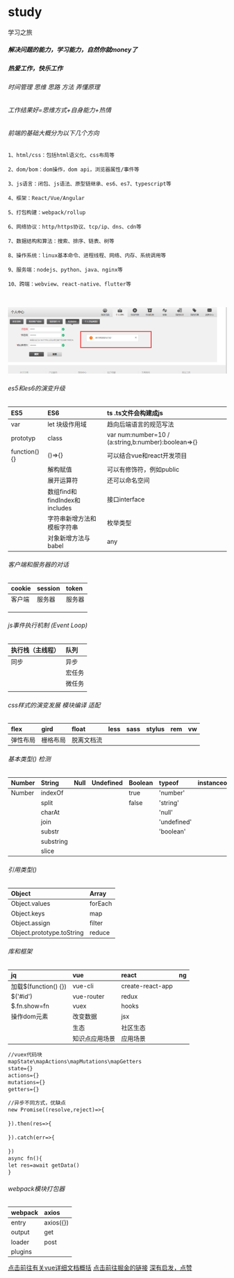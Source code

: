 ﻿# study
学习之旅
##### 解决问题的能力，学习能力，自然你就money了
##### 热爱工作，快乐工作
###### 时间管理 思维 思路 方法 弄懂原理
###### 工作结果好=思维方式+自身能力+热情

###### 前端的基础大概分为以下几个方向

```
1、html/css：包括html语义化、css布局等

2、dom/bom：dom操作，dom api，浏览器属性/事件等

3、js语言：闭包、js语法、原型链继承、es6、es7、typescript等

4、框架：React/Vue/Angular

5、打包构建：webpack/rollup

6、网络协议：http/https协议、tcp/ip、dns、cdn等

7、数据结构和算法：搜索、排序、链表、树等

8、操作系统：linux基本命令、进程线程、网络、内存、系统调用等

9、服务端：nodejs、python、java、nginx等

10、跨端：webview、react-native、flutter等



```

![Image](./1.png)
###### es5和es6的演变升级
|ES5|ES6|ts   .ts文件会构建成js|
|:---|:---|:---|
|var|let 块级作用域|趋向后端语言的规范写法|
|prototyp|class|var num:number=10 / (a:string,b:number):boolean=>{}|
|function(){}|()=>{}|可以结合vue和react开发项目|
||解构赋值|可以有修饰符，例如public|
||展开运算符|还可以命名空间|
||数组find和findIndex和includes|接口interface|
||字符串新增方法和模板字符串|枚举类型|
||对象新增方法与babel|any|

###### 客户端和服务器的对话
|cookie|session|token|
|:---|:---|:---|
|客户端|服务器|服务器|
||||
||||
||||

###### js事件执行机制  (Event Loop)
|执行栈（主线程）|队列|
|:---|:---|
|同步|异步|
||宏任务|
||微任务|
|||

###### css样式的演变发展  模块编译   适配
|flex|gird|float|less|sass|stylus|rem|vw|
|:---|:---|:---|:---|:---|:---|:---|:---|
|弹性布局|栅格布局|脱离文档流||||||

###### 基本类型()  检测
|Number|String|Null|Undefined|Boolean|typeof|instanceof|
|:---|:---|:---|:---|:---|:---|:---|
|Number|indexOf|||true|'number'||
||split|||false|'string'||
||charAt||||'null'||
||join||||'undefined'||
||substr||||'boolean'||
||substring||||||
||slice||||||
###### 引用类型()
|Object|Array|
|:---|:---|
|Object.values|forEach|
|Object.keys|map|
|Object.assign|filter|
|Object.prototype.toString|reduce|

###### 库和框架
|jq|vue|react|ng|
|:---|:---|:---|:---|
|加载$(function() {})|vue-cli|create-react-app||
|$('#id')|vue-router|redux||
|$.fn.show=fn|vuex|hooks||
|操作dom元素|改变数据|jsx||
||生态|社区生态||
||知识点应用场景|应用场景||

```
//vuex代码块
mapState\mapActions\mapMutations\mapGetters
state={}
actions={}
mutations={}
getters={}
```
```
//异步不同方式，优缺点
new Promise((resolve,reject)=>{
	
}).then(res=>{

}).catch(err=>{

})
async fn(){
let res=await getData()
}
```
###### webpack模块打包器
|webpack|axios|
|:---|:---|
|entry|axios({})|
|output|get|
|loader|post|
|plugins||

[点击前往有关vue详细文档概括](https://segmentfault.com/a/1190000012692321#comment-area)
[点击前往掘金的链接](https://juejin.im/post/5de87444518825124c50cd36)
[深有启发，点赞](https://www.jianshu.com/p/e8b143adb0d8)